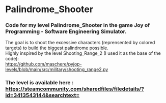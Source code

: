 # Palindrome_Shooter
### Code for my level Palindrome_Shooter in the game Joy of Programming - Software Engineering Simulator. <br>
The goal is to shoot the excessive characters (reprensented by colored targets) to build the biggest palindrome possible. <br>
Highly inspired by the level Shooting_Range_2 (I used it as the base of the code): <br>
https://github.com/maschere/pyjop-levels/blob/main/src/military/shooting_range2.py <br>
### The level is available here : https://steamcommunity.com/sharedfiles/filedetails/?id=3413543144&searchtext=
